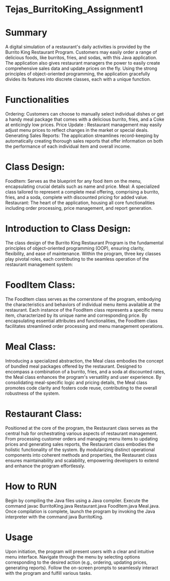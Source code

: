 # Tejas_BurritoKing_Assignment1
# Summary
A digital simulation of a restaurant's daily activities is provided by the Burrito King Restaurant Program. Customers may easily order a range of delicious foods, like burritos, fries, and sodas, with this Java application. The application also gives restaurant managers the power to easily create comprehensive sales data and update prices on the fly. Using the strong principles of object-oriented programming, the application gracefully divides its features into discrete classes, each with a unique function.

# Functionalities 
Ordering: Customers can choose to manually select individual dishes or get a handy meal package that comes with a delicious burrito, fries, and a Coke at enticingly low prices.
Price Update : Restaurant management may easily adjust menu prices to reflect changes in the market or special deals.
Generating Sales Reports: The application streamlines record-keeping by automatically creating thorough sales reports that offer information on both the performance of each individual item and overall income.

# Class Design:
FoodItem: Serves as the blueprint for any food item on the menu, encapsulating crucial details such as name and price.
Meal: A specialized class tailored to represent a complete meal offering, comprising a burrito, fries, and a soda, complete with discounted pricing for added value.
Restaurant: The heart of the application, housing all core functionalities including order processing, price management, and report generation.

# Introduction to Class Design:

The class design of the Burrito King Restaurant Program is the fundamental principles of object-oriented programming (OOP), ensuring clarity, flexibility, and ease of maintenance. Within the program, three key classes play pivotal roles, each contributing to the seamless operation of the restaurant management system:

# FoodItem Class:
The FoodItem class serves as the cornerstone of the program, embodying the characteristics and behaviors of individual menu items available at the restaurant.
Each instance of the FoodItem class represents a specific menu item, characterized by its unique name and corresponding price.
By encapsulating essential attributes and functionalities, the FoodItem class facilitates streamlined order processing and menu management operations.
# Meal Class:
Introducing a specialized abstraction, the Meal class embodies the concept of bundled meal packages offered by the restaurant.
Designed to encompass a combination of a burrito, fries, and a soda at discounted rates, the Meal class enhances the program's versatility and user experience.
By consolidating meal-specific logic and pricing details, the Meal class promotes code clarity and fosters code reuse, contributing to the overall robustness of the system.
# Restaurant Class:
Positioned at the core of the program, the Restaurant class serves as the central hub for orchestrating various aspects of restaurant management.
From processing customer orders and managing menu items to updating prices and generating sales reports, the Restaurant class embodies the holistic functionality of the system.
By modularizing distinct operational components into coherent methods and properties, the Restaurant class ensures maintainability and scalability, empowering developers to extend and enhance the program effortlessly.


# How to RUN
Begin by compiling the Java files using a Java compiler. Execute the command javac BurritoKing.java Restaurant.java FoodItem.java Meal.java.
Once compilation is complete, launch the program by invoking the Java interpreter with the command java BurritoKing.

# Usage
Upon initiation, the program will present users with a clear and intuitive menu interface.
Navigate through the menu by selecting options corresponding to the desired action (e.g., ordering, updating prices, generating reports).
Follow the on-screen prompts to seamlessly interact with the program and fulfill various tasks.
